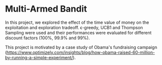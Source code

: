 # Multi-Armed Bandit

In this project, we explored the effect of the time value of money on the exploitation and exploration tradeoff. ϵ-greedy, UCB1 and Thompson Sampling were used and their performances were evaluated for different discount factors (100%, 99.9% and 99%).

This project is motivated by a case study of Obama's fundraising campaign (https://www.optimizely.com/insights/blog/how-obama-raised-60-million-by-running-a-simple-experiment/). 

